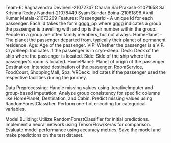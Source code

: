 Team-6:
Raghavendra Devineni-21072747
Charan Sai Prakash-21071658
Sai Krishna Reddy Nanduri-21078449
Syam Sundar Boina-21061898
Akhil Kumar Matala-21073209
Features:
PassengerId - A unique Id for each passenger. Each Id takes the form gggg_pp where gggg indicates a group the passenger is travelling with and pp is their number within the group. People in a group are often family members, but not always.
HomePlanet - The planet the passenger departed from, typically their planet of permanent residence.
Age: Age of the passenger.
VIP: Whether the passenger is a VIP.
CryoSleep: Indicates if the passenger is in cryo-sleep.
Deck: Deck of the ship where the passenger is located.
Side: Side of the ship where the passenger's room is located.
HomePlanet: Planet of origin of the passenger.
Destination: Intended destination of the passenger.
RoomService, FoodCourt, ShoppingMall, Spa, VRDeck: Indicates if the passenger used the respective facilities during the journey.

Data Preprocessing:
Handle missing values using IterativeImputer and group-based imputation.
Analyze group consistency for specific columns like HomePlanet, Destination, and Cabin.
Predict missing values using RandomForestClassifier.
Perform one-hot encoding for categorical variables.

Model Building:
Utilize RandomForestClassifier for initial predictions.
Implement a neural network using TensorFlow/Keras for comparison.
Evaluate model performance using accuracy metrics.
Save the model and make predictions on the test dataset.



 
